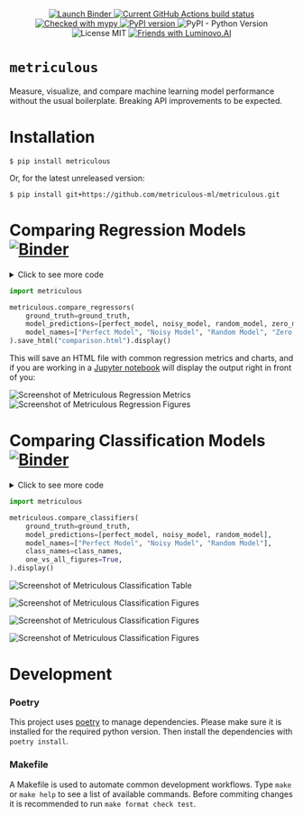<p align="center">
    <a href="https://mybinder.org/v2/gh/metriculous-ml/metriculous/master?filepath=notebooks">
        <img 
            src="https://mybinder.org/badge_logo.svg"
            alt="Launch Binder"
        />
    </a>
    <a href="https://github.com/metriculous-ml/metriculous/actions">
        <img 
            src="https://github.com/metriculous-ml/metriculous/workflows/CI/badge.svg?branch=master"
            alt="Current GitHub Actions build status" 
        />
    </a>
    <a href="http://mypy-lang.org/">
        <img
            src="https://img.shields.io/badge/mypy-checked-blue"
            alt="Checked with mypy" 
        />
    </a>
    <a href="https://badge.fury.io/py/metriculous">
        <img
            src="https://badge.fury.io/py/metriculous.svg"
            alt="PyPI version"
        />
    </a>
    <img 
        src="https://img.shields.io/pypi/pyversions/metriculous"
        alt="PyPI - Python Version"
    >
    <img 
        src="https://img.shields.io/github/license/metriculous-ml/metriculous"
        alt="License MIT"
    >
    <a href="https://luminovo.ai/">
        <img
            src="https://img.shields.io/badge/friends%20with-luminovo.AI-green"
            alt="Friends with Luminovo.AI"
        >
    </a>
</p>

# __`metriculous`__

Measure, visualize, and compare machine learning model performance without the usual boilerplate.
Breaking API improvements to be expected.


# Installation
```console
$ pip install metriculous
```

Or, for the latest unreleased version:
```console
$ pip install git+https://github.com/metriculous-ml/metriculous.git
```


# Comparing Regression Models  [![Binder](https://mybinder.org/badge_logo.svg)](https://mybinder.org/v2/gh/metriculous-ml/metriculous/master?filepath=notebooks%2Fquickstart_regression.py)
<details><summary>Click to see more code</summary>
<p>

```python
import numpy as np

# Mock the ground truth, a one-dimensional array of floats
ground_truth = np.random.random(300)

# Mock the output of a few models
perfect_model = ground_truth
noisy_model = ground_truth + 0.1 * np.random.randn(*ground_truth.shape)
random_model = np.random.randn(*ground_truth.shape)
zero_model = np.zeros_like(ground_truth)
```
</p>
</details>

```python
import metriculous

metriculous.compare_regressors(
    ground_truth=ground_truth,
    model_predictions=[perfect_model, noisy_model, random_model, zero_model],
    model_names=["Perfect Model", "Noisy Model", "Random Model", "Zero Model"],
).save_html("comparison.html").display()
```

This will save an HTML file with common regression metrics and charts, and if you are working in a [Jupyter notebook](https://github.com/jupyter/notebook) will display the output right in front of you:


![Screenshot of Metriculous Regression Metrics](./imgs/metriculous_regression_screen_shot_table.png)
![Screenshot of Metriculous Regression Figures](./imgs/metriculous_regression_screen_shot_figures.png)


# Comparing Classification Models [![Binder](https://mybinder.org/badge_logo.svg)](https://mybinder.org/v2/gh/metriculous-ml/metriculous/master?filepath=notebooks%2Fquickstart_classification.py)
<details><summary>Click to see more code</summary>
<p>

```python
import numpy as np


def normalize(array2d: np.ndarray) -> np.ndarray:
    return array2d / array2d.sum(axis=1, keepdims=True)


class_names = ["Cat", "Dog", "Pig"]
num_classes = len(class_names)
num_samples = 500

# Mock ground truth
ground_truth = np.random.choice(range(num_classes), size=num_samples, p=[0.5, 0.4, 0.1])

# Mock model predictions
perfect_model = np.eye(num_classes)[ground_truth]
noisy_model = normalize(
    perfect_model + 2 * np.random.random((num_samples, num_classes))
)
random_model = normalize(np.random.random((num_samples, num_classes)))
```

</p>
</details>

```python
import metriculous

metriculous.compare_classifiers(
    ground_truth=ground_truth,
    model_predictions=[perfect_model, noisy_model, random_model],
    model_names=["Perfect Model", "Noisy Model", "Random Model"],
    class_names=class_names,
    one_vs_all_figures=True,
).display()
```

![Screenshot of Metriculous Classification Table](./imgs/metriculous_classification_table.png)

![Screenshot of Metriculous Classification Figures](./imgs/metriculous_classification_figures_1.png)

![Screenshot of Metriculous Classification Figures](./imgs/metriculous_classification_figures_2.png)

![Screenshot of Metriculous Classification Figures](./imgs/metriculous_classification_figures_3.png)


# Development

### Poetry
This project uses [poetry](https://poetry.eustace.io/) to manage
dependencies. Please make sure it is installed for the required python version. Then install the dependencies with `poetry install`.

### Makefile
A Makefile is used to automate common development workflows. Type `make` or `make help` to see a list of available commands. Before commiting changes it is recommended to run `make format check test`.
